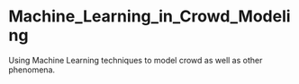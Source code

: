 # Machine_Learning_in_Crowd_Modeling
Using Machine Learning techniques to model crowd as well as other phenomena.
